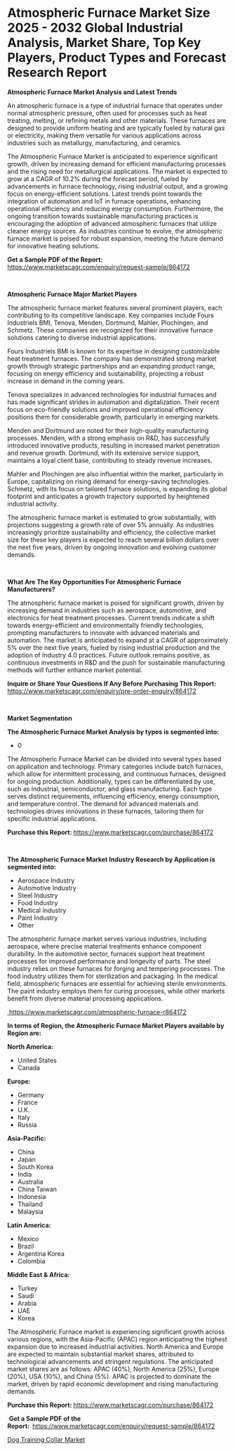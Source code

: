 <p><h1>Atmospheric Furnace Market Size 2025 - 2032 Global Industrial Analysis, Market Share, Top Key Players, Product Types and Forecast Research Report</h1></p><p><strong>Atmospheric Furnace Market Analysis and Latest Trends</strong></p>
<p><p>An atmospheric furnace is a type of industrial furnace that operates under normal atmospheric pressure, often used for processes such as heat treating, melting, or refining metals and other materials. These furnaces are designed to provide uniform heating and are typically fueled by natural gas or electricity, making them versatile for various applications across industries such as metallurgy, manufacturing, and ceramics.</p><p>The Atmospheric Furnace Market is anticipated to experience significant growth, driven by increasing demand for efficient manufacturing processes and the rising need for metallurgical applications. The market is expected to grow at a CAGR of 10.2% during the forecast period, fueled by advancements in furnace technology, rising industrial output, and a growing focus on energy-efficient solutions. Latest trends point towards the integration of automation and IoT in furnace operations, enhancing operational efficiency and reducing energy consumption. Furthermore, the ongoing transition towards sustainable manufacturing practices is encouraging the adoption of advanced atmospheric furnaces that utilize cleaner energy sources. As industries continue to evolve, the atmospheric furnace market is poised for robust expansion, meeting the future demand for innovative heating solutions.</p></p>
<p><strong>Get a Sample PDF of the Report:&nbsp;</strong> <a href="https://www.marketscagr.com/enquiry/request-sample/864172?utm_campaign=2003&utm_medium=2&utm_source=Github&utm_content=ia&utm_term=20022025&utm_id=atmospheric-furnace">https://www.marketscagr.com/enquiry/request-sample/864172</a></p>
<p>&nbsp;</p>
<p><strong>Atmospheric Furnace Major Market Players</strong></p>
<p><p>The atmospheric furnace market features several prominent players, each contributing to its competitive landscape. Key companies include Fours Industriels BMI, Tenova, Menden, Dortmund, Mahler, Plochingen, and Schmetz. These companies are recognized for their innovative furnace solutions catering to diverse industrial applications.</p><p>Fours Industriels BMI is known for its expertise in designing customizable heat treatment furnaces. The company has demonstrated strong market growth through strategic partnerships and an expanding product range, focusing on energy efficiency and sustainability, projecting a robust increase in demand in the coming years.</p><p>Tenova specializes in advanced technologies for industrial furnaces and has made significant strides in automation and digitalization. Their recent focus on eco-friendly solutions and improved operational efficiency positions them for considerable growth, particularly in emerging markets.</p><p>Menden and Dortmund are noted for their high-quality manufacturing processes. Menden, with a strong emphasis on R&D, has successfully introduced innovative products, resulting in increased market penetration and revenue growth. Dortmund, with its extensive service support, maintains a loyal client base, contributing to steady revenue increases.</p><p>Mahler and Plochingen are also influential within the market, particularly in Europe, capitalizing on rising demand for energy-saving technologies. Schmetz, with its focus on tailored furnace solutions, is expanding its global footprint and anticipates a growth trajectory supported by heightened industrial activity.</p><p>The atmospheric furnace market is estimated to grow substantially, with projections suggesting a growth rate of over 5% annually. As industries increasingly prioritize sustainability and efficiency, the collective market size for these key players is expected to reach several billion dollars over the next five years, driven by ongoing innovation and evolving customer demands.</p></p>
<p>&nbsp;</p>
<p><strong>What Are The Key Opportunities For Atmospheric Furnace Manufacturers?</strong></p>
<p><p>The atmospheric furnace market is poised for significant growth, driven by increasing demand in industries such as aerospace, automotive, and electronics for heat treatment processes. Current trends indicate a shift towards energy-efficient and environmentally friendly technologies, prompting manufacturers to innovate with advanced materials and automation. The market is anticipated to expand at a CAGR of approximately 5% over the next five years, fueled by rising industrial production and the adoption of Industry 4.0 practices. Future outlook remains positive, as continuous investments in R&D and the push for sustainable manufacturing methods will further enhance market potential.</p></p>
<p><strong>Inquire or Share Your Questions If Any Before Purchasing This Report:</strong> <a href="https://www.marketscagr.com/enquiry/pre-order-enquiry/864172?utm_campaign=2003&utm_medium=2&utm_source=Github&utm_content=ia&utm_term=20022025&utm_id=atmospheric-furnace">https://www.marketscagr.com/enquiry/pre-order-enquiry/864172</a></p>
<p>&nbsp;</p>
<p><strong>Market Segmentation</strong></p>
<p><strong>The Atmospheric Furnace Market Analysis by types is segmented into:</strong></p>
<p><ul><li>0</li></ul></p>
<p><p>The Atmospheric Furnace Market can be divided into several types based on application and technology. Primary categories include batch furnaces, which allow for intermittent processing, and continuous furnaces, designed for ongoing production. Additionally, types can be differentiated by use, such as industrial, semiconductor, and glass manufacturing. Each type serves distinct requirements, influencing efficiency, energy consumption, and temperature control. The demand for advanced materials and technologies drives innovations in these furnaces, tailoring them for specific industrial applications.</p></p>
<p><strong>Purchase this Report:&nbsp;</strong><a href="https://www.marketscagr.com/purchase/864172?utm_campaign=2003&utm_medium=2&utm_source=Github&utm_content=ia&utm_term=20022025&utm_id=atmospheric-furnace">https://www.marketscagr.com/purchase/864172</a></p>
<p>&nbsp;</p>
<p><strong>The Atmospheric Furnace Market Industry Research by Application is segmented into:</strong></p>
<p><ul><li>Aerospace Industry</li><li>Automotive Industry</li><li>Steel Industry</li><li>Food Industry</li><li>Medical Industry</li><li>Paint Industry</li><li>Other</li></ul></p>
<p><p>The atmospheric furnace market serves various industries, including aerospace, where precise material treatments enhance component durability. In the automotive sector, furnaces support heat treatment processes for improved performance and longevity of parts. The steel industry relies on these furnaces for forging and tempering processes. The food industry utilizes them for sterilization and packaging. In the medical field, atmospheric furnaces are essential for achieving sterile environments. The paint industry employs them for curing processes, while other markets benefit from diverse material processing applications.</p></p>
<p><a href="https://www.marketscagr.com/atmospheric-furnace-r864172?utm_campaign=2003&utm_medium=2&utm_source=Github&utm_content=ia&utm_term=20022025&utm_id=atmospheric-furnace">&nbsp;https://www.marketscagr.com/atmospheric-furnace-r864172</a></p>
<p><strong>In terms of Region, the Atmospheric Furnace Market Players available by Region are:</strong></p>
<p>
    <p> <strong> North America: </strong>
        <ul>
            <li>United States</li>
            <li>Canada</li>
        </ul>
        </p> 
    <p> <strong> Europe: </strong>
        <ul>
            <li>Germany</li>
            <li>France</li>
            <li>U.K.</li>
            <li>Italy</li>
            <li>Russia</li>
        </ul>
        </p> 
    <p> <strong> Asia-Pacific: </strong>
        <ul>
            <li>China</li>
            <li>Japan</li>
            <li>South Korea</li>
            <li>India</li>
            <li>Australia</li>
            <li>China Taiwan</li>
            <li>Indonesia</li>
            <li>Thailand</li>
            <li>Malaysia</li>
        </ul>
        </p> 
    <p> <strong> Latin America: </strong>
        <ul>
            <li>Mexico</li>
            <li>Brazil</li>
            <li>Argentina Korea</li>
            <li>Colombia</li>
        </ul>
        </p> 
    <p> <strong> Middle East & Africa: </strong>
        <ul>
            <li>Turkey</li>
            <li>Saudi</li>
            <li>Arabia</li>
            <li>UAE</li>
            <li>Korea</li>
        </ul>
    </p>
    </p>
<p><p>The Atmospheric Furnace market is experiencing significant growth across various regions, with the Asia-Pacific (APAC) region anticipating the highest expansion due to increased industrial activities. North America and Europe are expected to maintain substantial market shares, attributed to technological advancements and stringent regulations. The anticipated market shares are as follows: APAC (40%), North America (25%), Europe (20%), USA (10%), and China (5%). APAC is projected to dominate the market, driven by rapid economic development and rising manufacturing demands.</p></p>
<p><strong>Purchase this Report: </strong><a href="https://www.marketscagr.com/purchase/864172?utm_campaign=2003&utm_medium=2&utm_source=Github&utm_content=ia&utm_term=20022025&utm_id=atmospheric-furnace">https://www.marketscagr.com/purchase/864172</a></p>
<p>&nbsp;<strong>Get a Sample PDF of the Report:&nbsp;&nbsp;</strong><a href="https://www.marketscagr.com/enquiry/request-sample/864172?utm_campaign=2003&utm_medium=2&utm_source=Github&utm_content=ia&utm_term=20022025&utm_id=atmospheric-furnace">https://www.marketscagr.com/enquiry/request-sample/864172</a></p>
<p><strong></strong></p>
<p><p><a href="https://github.com/mauripalmi/Market-Research-Report-List-6/blob/main/dog-training-collar-market.md?utm_campaign=2003&utm_medium=2&utm_source=Github&utm_content=ia&utm_term=20022025&utm_id=atmospheric-furnace">Dog Training Collar Market</a></p></p>